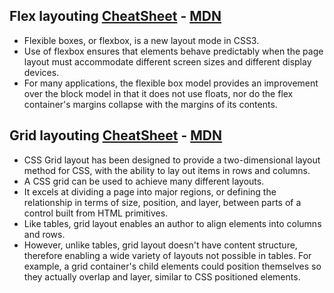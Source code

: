 ## Flex layouting [CheatSheet](https://css-tricks.com/snippets/css/a-guide-to-flexbox/) - [MDN](https://developer.mozilla.org/en-US/docs/Web/CSS/CSS_Flexible_Box_Layout)

* Flexible boxes, or flexbox, is a new layout mode in CSS3.
* Use of flexbox ensures that elements behave predictably when the page layout must accommodate different screen sizes and different display devices.
* For many applications, the flexible box model provides an improvement over the block model in that it does not use floats, nor do the flex container's margins collapse with the margins of its contents.

## Grid layouting [CheatSheet](https://css-tricks.com/snippets/css/complete-guide-grid/) - [MDN](https://developer.mozilla.org/en-US/docs/Web/CSS/CSS_Grid_Layout)

* CSS Grid layout has been designed to provide a two-dimensional layout method for CSS, with the ability to lay out items in rows and columns.
* A CSS grid can be used to achieve many different layouts.
* It excels at dividing a page into major regions, or defining the relationship in terms of size, position, and layer, between parts of a control built from HTML primitives.
* Like tables, grid layout enables an author to align elements into columns and rows. 
* However, unlike tables, grid layout doesn't have content structure, therefore enabling a wide variety of layouts not possible in tables. For example, a grid container's child elements could position themselves so they actually overlap and layer, similar to CSS positioned elements.
